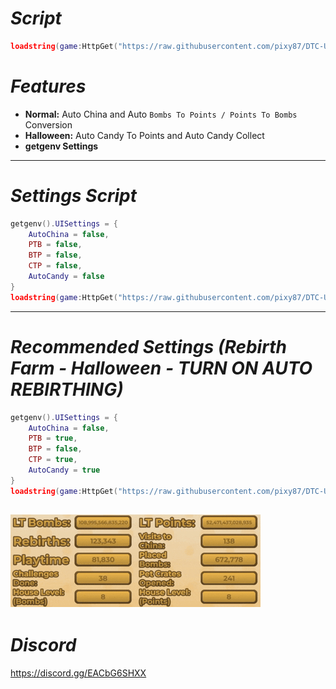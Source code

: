 # *Script*
``` lua
loadstring(game:HttpGet("https://raw.githubusercontent.com/pixy87/DTC-UI-V2/refs/heads/main/main.lua"))()
```

# *Features*
- **Normal:** Auto China and Auto `Bombs To Points / Points To Bombs` Conversion  
- **Halloween:** Auto Candy To Points and Auto Candy Collect  
- **getgenv Settings**

---

# *Settings Script*
```lua
getgenv().UISettings = {
    AutoChina = false,
    PTB = false,
    BTP = false,
    CTP = false,
    AutoCandy = false
}
loadstring(game:HttpGet("https://raw.githubusercontent.com/pixy87/DTC-UI-V2/refs/heads/main/main.lua"))()
```

---

# *Recommended Settings (Rebirth Farm - Halloween - TURN ON AUTO REBIRTHING)*
```lua
getgenv().UISettings = {
    AutoChina = false,
    PTB = true,
    BTP = false,
    CTP = true,
    AutoCandy = true
}
loadstring(game:HttpGet("https://raw.githubusercontent.com/pixy87/DTC-UI-V2/refs/heads/main/main.lua"))()
```
![rebirthfarmsettings](https://raw.githubusercontent.com/pixy87/DTC-UI-V2/refs/heads/main/example.gif)
---

# *Discord*
https://discord.gg/EACbG6SHXX
